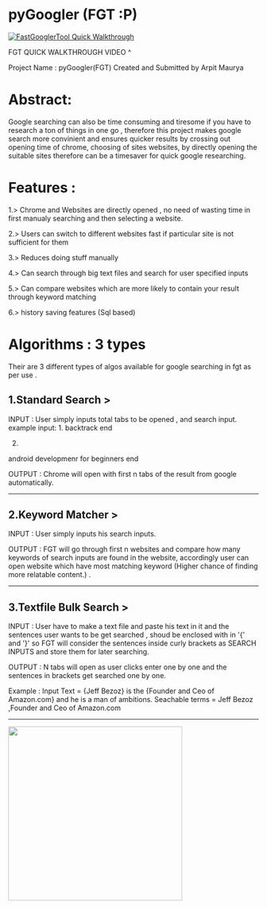 # pyGoogler (FGT :P) 

[![FastGooglerTool Quick Walkthrough](https://img.youtube.com/vi/rG6XA6e8w9w/maxresdefault.jpg)](https://youtu.be/rG6XA6e8w9w)
 
 FGT QUICK WALKTHROUGH VIDEO ^

 Project Name : pyGoogler(FGT)
 Created and Submitted by Arpit Maurya
 
 
# Abstract:
 Google searching can also be time consuming and tiresome if you have to research a ton of things in one go , therefore this project makes google search more convinient and
 ensures quicker results by crossing out opening time of chrome, choosing of sites websites,
 by directly opening the suitable sites
 therefore can be a timesaver for quick google researching.


# Features :

1.> Chrome and Websites are directly opened , no need of wasting time in first manualy searching and then selecting a website.

2.> Users can switch to different websites fast if particular site is not sufficient for them

3.> Reduces doing stuff manually

4.> Can search through big text files and search for user specified inputs

5.> Can compare websites which are more likely to contain your result through keyword matching

6.> history saving features (Sql based)


# Algorithms : 3 types 

Their are 3 different types of algos available for google searching in fgt as per use .

## 1.Standard Search > 

INPUT : User simply inputs total tabs to be opened , and search input.
example input:
1.
backtrack
end

2.
android developmenr for beginners 
end

OUTPUT : Chrome will open with first n tabs of the result from google automatically.



-----------------------------------
## 2.Keyword Matcher >

INPUT : User simply inputs his search inputs.

OUTPUT : FGT will go through first n websites and compare how many keywords of search 
inputs are found in the website, accordingly user can open 
website which have most matching keyword (Higher chance of finding more relatable content.) .

----------------------------------

## 3.Textfile Bulk Search >

INPUT : User have to make a text file and paste his text in it and the sentences user wants to be get searched , shoud be enclosed with in '{' and '}' so FGT will consider the sentences inside curly brackets as SEARCH INPUTS and store them for later searching.

OUTPUT : N tabs will open as user clicks enter one by one and the sentences in brackets get searched one by one.

Example : 
Input Text = {Jeff Bezoz} is the {Founder and Ceo of Amazon.com} and he is a man of ambitions.
Seachable terms  = Jeff Bezoz ,Founder and Ceo of Amazon.com 
 
----------------------------------

<img src="https://user-images.githubusercontent.com/59350776/141678560-87a180ef-5bbc-4c9b-a89f-0108877f49cf.png" width="350">

